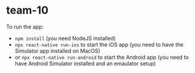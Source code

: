 # team-10

To run the app:

- `npm install` (you need NodeJS installed)
- `npx react-native run-ios` to start the iOS app (you need to have the Simulator app installed on MacOS)
- or `npx react-native run-android` to start the Android app (you need to have Android Simulator installed and an emaulator setup)
